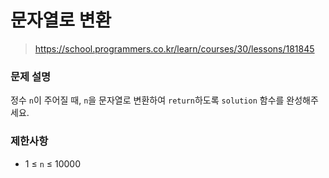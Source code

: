 # 문자열로 변환

> https://school.programmers.co.kr/learn/courses/30/lessons/181845

### 문제 설명

정수 `n`이 주어질 때, `n`을 문자열로 변환하여 `return`하도록 `solution` 함수를 완성해주세요.

### 제한사항

- 1 ≤ `n` ≤ 10000
